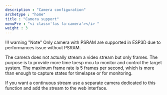 ```yaml
---
description : "Camera configuration"
archetype : "home"
title : "Camera support"
menuPre : "<i class='fas fa-camera'></i> "
weight : 3
---
```

!!! warning "Note"
    Only camera with PSRAM are supported in ESP3D due to performances issue without PSRAM.


The camera does not actually stream a video stream but only frames. The purpose is to provide more time toesp  mcu to monitor and control the target system.
The maximum frame rate is 5 frames per second, which is more than enough to capture states for timelapse or for monitoring.

If you want a continuous stream use a separate camera dedicated to this function and add the stream to the web interface.